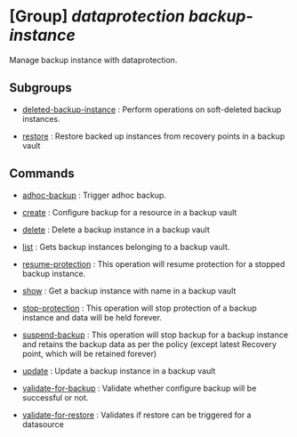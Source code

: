 # [Group] _dataprotection backup-instance_

Manage backup instance with dataprotection.

## Subgroups

- [deleted-backup-instance](/Commands/dataprotection/backup-instance/deleted-backup-instance/readme.md)
: Perform operations on soft-deleted backup instances.

- [restore](/Commands/dataprotection/backup-instance/restore/readme.md)
: Restore backed up instances from recovery points in a backup vault

## Commands

- [adhoc-backup](/Commands/dataprotection/backup-instance/_adhoc-backup.md)
: Trigger adhoc backup.

- [create](/Commands/dataprotection/backup-instance/_create.md)
: Configure backup for a resource in a backup vault

- [delete](/Commands/dataprotection/backup-instance/_delete.md)
: Delete a backup instance in a backup vault

- [list](/Commands/dataprotection/backup-instance/_list.md)
: Gets backup instances belonging to a backup vault.

- [resume-protection](/Commands/dataprotection/backup-instance/_resume-protection.md)
: This operation will resume protection for a stopped backup instance.

- [show](/Commands/dataprotection/backup-instance/_show.md)
: Get a backup instance with name in a backup vault

- [stop-protection](/Commands/dataprotection/backup-instance/_stop-protection.md)
: This operation will stop protection of a backup instance and data will be held forever.

- [suspend-backup](/Commands/dataprotection/backup-instance/_suspend-backup.md)
: This operation will stop backup for a backup instance and retains the backup data as per the policy (except latest Recovery point, which will be retained forever)

- [update](/Commands/dataprotection/backup-instance/_update.md)
: Update a backup instance in a backup vault

- [validate-for-backup](/Commands/dataprotection/backup-instance/_validate-for-backup.md)
: Validate whether configure backup will be successful or not.

- [validate-for-restore](/Commands/dataprotection/backup-instance/_validate-for-restore.md)
: Validates if restore can be triggered for a datasource
